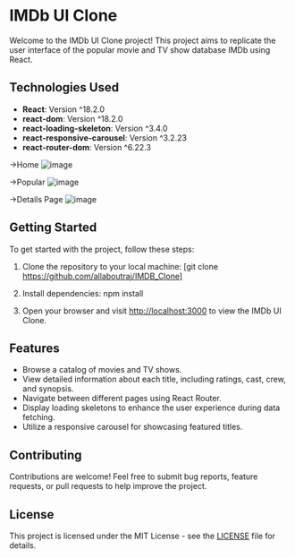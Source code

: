 # IMDb UI Clone

Welcome to the IMDb UI Clone project! This project aims to replicate the user interface of the popular movie and TV show database IMDb using React.

## Technologies Used

- **React**: Version ^18.2.0
- **react-dom**: Version ^18.2.0
- **react-loading-skeleton**: Version ^3.4.0
- **react-responsive-carousel**: Version ^3.2.23
- **react-router-dom**: Version ^6.22.3

->Home
![image](https://github.com/allaboutraj/IMDB_Clone/assets/49842899/012b46f6-939e-42b3-b192-e0f982f544f9)


->Popular
![image](https://github.com/allaboutraj/IMDB_Clone/assets/49842899/cf38b528-2937-4fce-ae5a-b690564dc551)

->Details Page
![image](https://github.com/allaboutraj/IMDB_Clone/assets/49842899/7bf42974-6b66-4a7d-be14-bf6db3b18a42)




## Getting Started

To get started with the project, follow these steps:

1. Clone the repository to your local machine:
[git clone https://github.com/allaboutraj/IMDB_Clone]

2. Install dependencies: npm install


3. Open your browser and visit [http://localhost:3000](http://localhost:3000) to view the IMDb UI Clone.

## Features

- Browse a catalog of movies and TV shows.
- View detailed information about each title, including ratings, cast, crew, and synopsis.
- Navigate between different pages using React Router.
- Display loading skeletons to enhance the user experience during data fetching.
- Utilize a responsive carousel for showcasing featured titles.

## Contributing

Contributions are welcome! Feel free to submit bug reports, feature requests, or pull requests to help improve the project.

## License

This project is licensed under the MIT License - see the [LICENSE](LICENSE) file for details.




